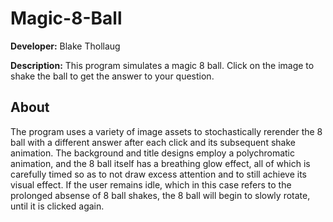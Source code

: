 # Magic-8-Ball
**Developer:** Blake Thollaug

**Description:** This program simulates a magic 8 ball. Click on the image to shake the ball to get the answer to your question.

## About
The program uses a variety of image assets to stochastically rerender the 8 ball with a different answer after each click and its subsequent shake animation. The background and title designs employ a polychromatic animation, and the 8 ball itself has a breathing glow effect, all of which is carefully timed so as to not draw excess attention and to still achieve its visual effect. If the user remains idle, which in this case refers to the prolonged absense of 8 ball shakes, the 8 ball will begin to slowly rotate, until it is clicked again.